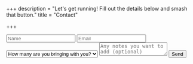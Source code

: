 +++
description = "Let's get running! Fill out the details below and smash that button."
title = "Contact"

+++
<form method="POST" action="https://formspree.io/jamauro@gmail.com" class="contact">
  <input type="name" name="name" placeholder="Name">
  <input type="email" name="email" placeholder="Email">
  <select name="groupsize" id="groupsize">
      <option value="" disabled selected>How many are you bringing with you?</option>
      <option value="1-10">1-10</option>
      <option value="11-50">11-50</option>
      <option value="51-100">51-100</option>
      <option value="100+">100+</option>
  </select>
  <textarea name="message" placeholder="Any notes you want to add (optional)"></textarea>
  <button type="submit">Send</button>
  <input type="hidden" name="_next" value="/thanks" />
  <input type="hidden" name="_subject" value="Running with Ranger" />
</form>
